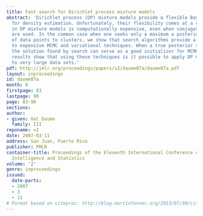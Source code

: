 ```yaml
---
title: Fast search for Dirichlet process mixture models
abstract: 'Dirichlet process (DP) mixture models provide a flexible Bayesian framework
  for density estimation. Unfortunately, their flexibility comes at a cost: inference
  in DP mixture models is computationally expensive, even when conjugate distributions
  are used. In the common case when one seeks only a maximum a posteriori assignment
  of data points to clusters, we show that search algorithms provide a practical alternative
  to expensive MCMC and variational techniques. When a true posterior sample is desired,
  the solution found by search can serve as a good initializer for MCMC. Experimental
  results show that using these techniques is it possible to apply DP mixture models
  to very large data sets.'
pdf: http://jmlr.org/proceedings/papers/v2/daume07a/daume07a.pdf
layout: inproceedings
id: daume07a
month: 0
firstpage: 83
lastpage: 90
page: 83-90
sections: 
author:
- given: Hal Daume
  family: III
reponame: v2
date: 2007-03-11
address: San Juan, Puerto Rico
publisher: PMLR
container-title: Proceedings of the Eleventh International Conference on Artificial
  Intelligence and Statistics
volume: '2'
genre: inproceedings
issued:
  date-parts:
  - 2007
  - 3
  - 11
# Format based on citeproc: http://blog.martinfenner.org/2013/07/30/citeproc-yaml-for-bibliographies/
---
```

